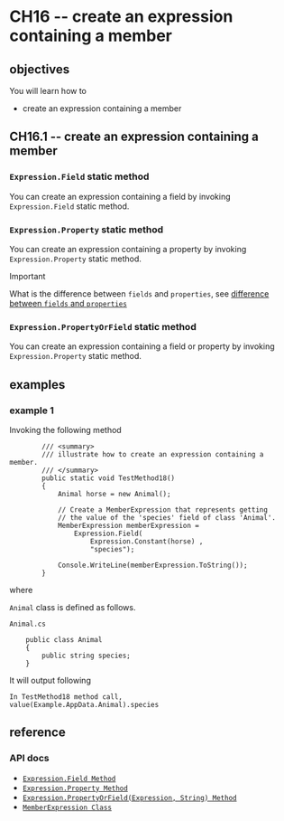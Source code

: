 # CH16 -- create an expression containing a member
## objectives
You will learn how to

+ create an expression containing a member

## CH16.1 -- create an expression containing a member
### `Expression.Field` static method
You can create an expression containing a field by invoking `Expression.Field` static method.

### `Expression.Property` static method
You can create an expression containing a property by invoking `Expression.Property` static method.

> [!IMPORTANT]
> What is the difference between `fields` and `properties`, see [difference between `fields` and `properties`](https://g.co/gemini/share/7461cadebf80)

### `Expression.PropertyOrField` static method
You can create an expression containing a field or property by invoking `Expression.Property` static method.

## examples
### example 1
Invoking the following method

```
        /// <summary>
        /// illustrate how to create an expression containing a member.
        /// </summary>
        public static void TestMethod18()
        {
            Animal horse = new Animal();

            // Create a MemberExpression that represents getting
            // the value of the 'species' field of class 'Animal'.
            MemberExpression memberExpression =
                Expression.Field(
                    Expression.Constant(horse) ,
                    "species");

            Console.WriteLine(memberExpression.ToString());
        }
```

where

`Animal` class is defined as follows.

`Animal.cs`

```
    public class Animal
    {
        public string species;
    }
```

It will output following

```
In TestMethod18 method call,
value(Example.AppData.Animal).species
```

## reference
### API docs
+ [`Expression.Field Method`](https://learn.microsoft.com/en-us/dotnet/api/system.linq.expressions.expression.field?view=net-8.0)
+ [`Expression.Property Method`](https://learn.microsoft.com/en-us/dotnet/api/system.linq.expressions.expression.property?view=net-8.0)
+ [`Expression.PropertyOrField(Expression, String) Method`](https://learn.microsoft.com/en-us/dotnet/api/system.linq.expressions.expression.propertyorfield?view=net-8.0)
+ [`MemberExpression Class`](https://learn.microsoft.com/en-us/dotnet/api/system.linq.expressions.memberexpression?view=net-8.0)
